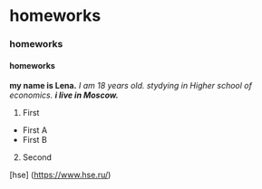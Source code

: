 # homeworks
### homeworks
#### homeworks
**my name is Lena.**
*I am 18 years old.*
_stydying in Higher school of economics._
***i live in Moscow.***
1. First
  + First A
  + First B
  2. Second

[hse] (https://www.hse.ru/)
